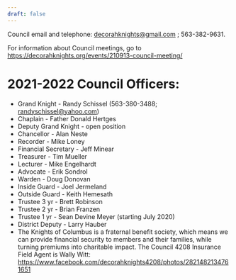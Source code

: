 ```yaml
---
draft: false
---
```


Council email and telephone: decorahknights@gmail.com ; 563-382-9631. 

For information about Council meetings, go to https://decorahknights.org/events/210913-council-meeting/

# 2021-2022 Council Officers:
- Grand Knight - Randy Schissel (563-380-3488; 	randyschissel@yahoo.com)
- Chaplain - Father Donald Hertges
- Deputy Grand Knight - open position
- Chancellor - Alan Neste
- Recorder - Mike Loney
- Financial Secretary - Jeff Minear
- Treasurer - Tim Mueller
- Lecturer - Mike Engelhardt
- Advocate - Erik Sondrol
- Warden - Doug Donovan
- Inside Guard - Joel Jermeland
- Outside Guard - Keith Hemesath
- Trustee 3 yr - Brett Robinson
- Trustee 2 yr - Brian Franzen
- Trustee 1 yr - Sean Devine Meyer (starting July 2020)
- District Deputy - Larry Hauber 
- The Knights of Columbus is a fraternal benefit society, which means we can provide financial security to members and their families, while turning premiums into charitable impact. The Council 4208 Insurance Field Agent is Wally Witt: https://www.facebook.com/decorahknights4208/photos/2821482134761651
